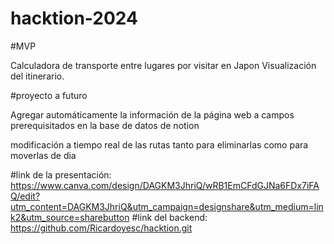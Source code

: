# hacktion-2024

#MVP

Calculadora de transporte entre lugares por visitar en Japon
Visualización del itinerario.

#proyecto a futuro

Agregar automáticamente la información de la página web a campos prerequisitados en la base de datos de notion 

modificación a tiempo real de las rutas tanto para eliminarlas como para moverlas de dia 



#link de la presentación: https://www.canva.com/design/DAGKM3JhriQ/wRB1EmCFdGJNa6FDx7iFAQ/edit?utm_content=DAGKM3JhriQ&utm_campaign=designshare&utm_medium=link2&utm_source=sharebutton
#link del backend: https://github.com/Ricardoyesc/hacktion.git


